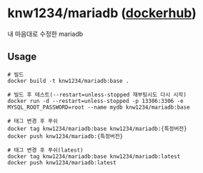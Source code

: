 # knw1234/mariadb ([dockerhub](https://hub.docker.com/r/knw1234/mariadb))

내 마음대로 수정한 mariadb


## Usage

``` 
# 빌드
docker build -t knw1234/mariadb:base .

# 빌드 후 테스트(--restart=unless-stopped 재부팅시도 다시 시작)
docker run -d --restart=unless-stopped -p 13306:3306 -e MYSQL_ROOT_PASSWORD=root --name mydb knw1234/mariadb:base

# 태그 변경 후 푸쉬
docker tag knw1234/mariadb:base knw1234/mariadb:{특정버전}
docker push knw1234/mariadb:{특정버전}

# 태그 변경 후 푸쉬(latest)
docker tag knw1234/mariadb:base knw1234/mariadb:latest
docker push knw1234/mariadb:latest

```
